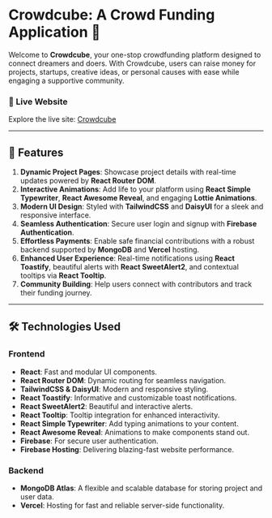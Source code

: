 # Crowdcube: A Crowd Funding Application 🌟  

Welcome to **Crowdcube**, your one-stop crowdfunding platform designed to connect dreamers and doers. With Crowdcube, users can raise money for projects, startups, creative ideas, or personal causes with ease while engaging a supportive community.  

### 🚀 Live Website  
Explore the live site: [Crowdcube](https://your-live-site-url.com)  

---

## 🌟 Features  
1. **Dynamic Project Pages**: Showcase project details with real-time updates powered by **React Router DOM**.  
2. **Interactive Animations**: Add life to your platform using **React Simple Typewriter**, **React Awesome Reveal**, and engaging **Lottie Animations**.  
3. **Modern UI Design**: Styled with **TailwindCSS** and **DaisyUI** for a sleek and responsive interface.  
4. **Seamless Authentication**: Secure user login and signup with **Firebase Authentication**.  
5. **Effortless Payments**: Enable safe financial contributions with a robust backend supported by **MongoDB** and **Vercel** hosting.  
6. **Enhanced User Experience**: Real-time notifications using **React Toastify**, beautiful alerts with **React SweetAlert2**, and contextual tooltips via **React Tooltip**.  
7. **Community Building**: Help users connect with contributors and track their funding journey.  

---

## 🛠️ Technologies Used  

### Frontend  
- **React**: Fast and modular UI components.  
- **React Router DOM**: Dynamic routing for seamless navigation.  
- **TailwindCSS & DaisyUI**: Modern and responsive styling.  
- **React Toastify**: Informative and customizable toast notifications.  
- **React SweetAlert2**: Beautiful and interactive alerts.  
- **React Tooltip**: Tooltip integration for enhanced interactivity.  
- **React Simple Typewriter**: Add typing animations to your content.  
- **React Awesome Reveal**: Animations to make components stand out.  
- **Firebase**: For secure user authentication.
- **Firebase Hosting**: Delivering blazing-fast website performance.

### Backend   
- **MongoDB Atlas**: A flexible and scalable database for storing project and user data.  
- **Vercel**: Hosting for fast and reliable server-side functionality.  
